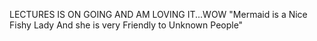 LECTURES IS ON GOING AND AM LOVING IT...WOW
"Mermaid is a Nice Fishy Lady
And she is very Friendly to Unknown People"
